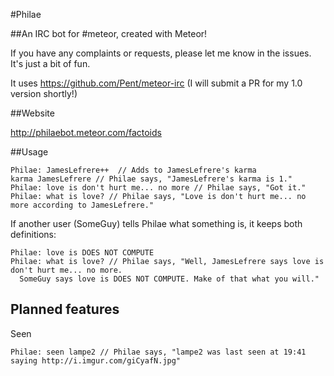 #Philae

##An IRC bot for #meteor, created with Meteor!

If you have any complaints or requests, please let me know in the issues. It's just a bit of fun. 

It uses https://github.com/Pent/meteor-irc (I will submit a PR for my 1.0 version shortly!)

##Website

http://philaebot.meteor.com/factoids

##Usage

    Philae: JamesLefrere++  // Adds to JamesLefrere's karma
    karma JamesLefrere // Philae says, "JamesLefrere's karma is 1."
    Philae: love is don't hurt me... no more // Philae says, "Got it."
    Philae: what is love? // Philae says, "Love is don't hurt me... no more according to JamesLefrere."

If another user (SomeGuy) tells Philae what something is, it keeps both definitions:
  
    Philae: love is DOES NOT COMPUTE
    Philae: what is love? // Philae says, "Well, JamesLefrere says love is don't hurt me... no more. 
      SomeGuy says love is DOES NOT COMPUTE. Make of that what you will."
    
## Planned features

Seen

    Philae: seen lampe2 // Philae says, "lampe2 was last seen at 19:41 saying http://i.imgur.com/giCyafN.jpg"
    
